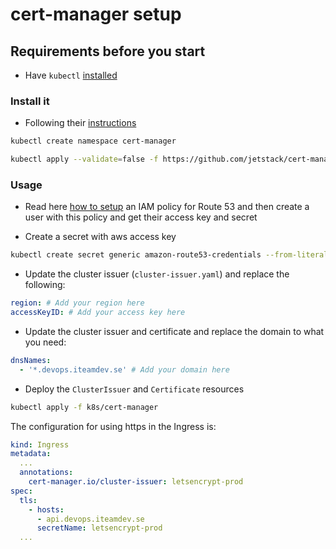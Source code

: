 # cert-manager setup

## Requirements before you start

- Have `kubectl` [installed](https://kubernetes.io/docs/tasks/tools/install-kubectl/)

### Install it

- Following their [instructions](https://docs.cert-manager.io/en/latest/getting-started/install/kubernetes.html)

```bash
kubectl create namespace cert-manager
```

```bash
kubectl apply --validate=false -f https://github.com/jetstack/cert-manager/releases/download/v0.13.1/cert-manager.yaml
```

### Usage

- Read here [how to setup](https://cert-manager.io/docs/configuration/acme/dns01/route53/) an IAM policy for Route 53 and then create a user with this policy and get their access key and secret

- Create a secret with aws access key

```bash
kubectl create secret generic amazon-route53-credentials --from-literal=AWS_ACCESS_KEY_ID=<KEY HERE> --from-literal=AWS_SECRET_ACCESS_KEY=<SECRET HERE> -n cert-manager
```

- Update the cluster issuer (`cluster-issuer.yaml`) and replace the following:

```yaml
region: # Add your region here
accessKeyID: # Add your access key here
```

- Update the cluster issuer and certificate and replace the domain to what you need:

```yaml
dnsNames:
  - '*.devops.iteamdev.se' # Add your domain here
```

- Deploy the `ClusterIssuer` and `Certificate` resources

```bash
kubectl apply -f k8s/cert-manager
```

The configuration for using https in the Ingress is:

```yaml
kind: Ingress
metadata:
  ...
  annotations:
    cert-manager.io/cluster-issuer: letsencrypt-prod
spec:
  tls:
    - hosts:
      - api.devops.iteamdev.se
      secretName: letsencrypt-prod
  ...
```

